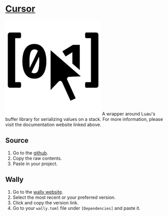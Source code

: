 # [Cursor](https://data-oriented-house.github.io/Cursor/)
<img src="/.moonwave/static/Cursor.png" alt="drawing" width="300"/>
 A wrapper around Luau's buffer library for serializing values on a stack. For more information, please visit the documentation website linked above.

## Source
1. Go to the [github](https://github.com/Data-Oriented-House/Cursor/blob/main/src/init.luau).
2. Copy the raw contents.
3. Paste in your project.

## Wally
1. Go to the [wally website](wally.run/package/data-oriented-house/cursor).
2. Select the most recent or your preferred version.
3. Click and copy the version link.
4. Go to your `wally.toml` file under `[Dependencies]` and paste it.
